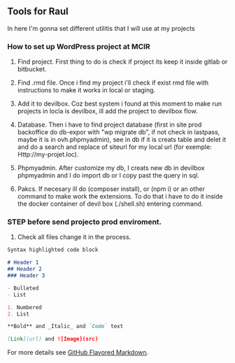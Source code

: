 ## Tools for Raul

In here I'm gonna set different utilitis that I will use at my projects

### How to set up WordPress project at MCIR

1. Find project.
First thing to do is check if project its keep it inside gitlab or bitbucket.

2. Find .rmd file.
Once i find my project i'll check if exist rmd file with instructions to make it works in local or staging.

3. Add it to devilbox.
Coz best system i found at this moment to make run projects in locla is devilbox, ill add the project to devilbox flow.

4. Database.
Then i have to find project database (first in site prod backoffice do db-expor with "wp migrate db", if not check in lastpass, maybe it is in ovh.phpmyadmin), see in db if it is creats table and delet it and do a search and replace of siteurl for my local url (for exemple: Http://my-projet.loc).

5. Phpmyadmin.
After customize my db, I creats new db in devilbox phpmyadmin and I do import db or I copy past the query in sql.

6. Pakcs.
If necesary ill do (composer install), or (npm i) or an other command to make work the extensions. To do that i have to do it inside the docker container of devil box (./shell.sh) entering command.

### STEP before send projecto prod enviroment.

1. Check all files change it in the process.

```markdown
Syntax highlighted code block

# Header 1
## Header 2
### Header 3

- Bulleted
- List

1. Numbered
2. List

**Bold** and _Italic_ and `Code` text

[Link](url) and ![Image](src)
```

For more details see [GitHub Flavored Markdown](https://guides.github.com/features/mastering-markdown/).

